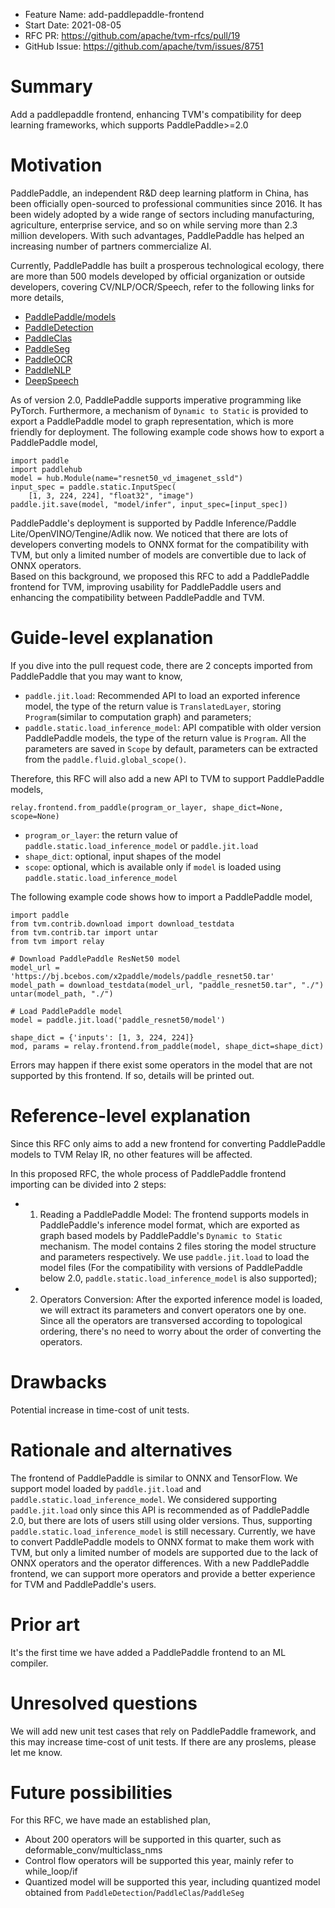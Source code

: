 - Feature Name: add-paddlepaddle-frontend
- Start Date: 2021-08-05
- RFC PR: https://github.com/apache/tvm-rfcs/pull/19
- GitHub Issue: https://github.com/apache/tvm/issues/8751

# Summary
[summary]: #summary

Add a paddlepaddle frontend, enhancing TVM's compatibility for deep learning frameworks, which supports PaddlePaddle>=2.0

# Motivation
[motivation]: #motivation

PaddlePaddle, an independent R&D deep learning platform in China, has been officially open-sourced to professional communities since 2016. It has been widely adopted by a wide range of sectors including manufacturing, agriculture, enterprise service, and so on while serving more than 2.3 million developers. With such advantages, PaddlePaddle has helped an increasing number of partners commercialize AI.

Currently, PaddlePaddle has built a prosperous technological ecology, there are more than 500 models developed by official organization or outside developers, covering CV/NLP/OCR/Speech, refer to the following links for more details,

- [PaddlePaddle/models](https://github.com/PaddlePaddle/models)
- [PaddleDetection](https://github.com/PaddlePaddle/PaddleDetection)
- [PaddleClas](https://github.com/PaddlePaddle/PaddleClas)
- [PaddleSeg](https://github.com/PaddlePaddle/PaddleSeg)
- [PaddleOCR](https://github.com/PaddlePaddle/PaddleOCR)
- [PaddleNLP](https://github.com/PaddlePaddle/PaddleNLP)
- [DeepSpeech](https://github.com/PaddlePaddle/DeepSpeech)

As of version 2.0, PaddlePaddle supports imperative programming like PyTorch. Furthermore, a mechanism of `Dynamic to Static` is provided to export a PaddlePaddle model to graph representation, which is more friendly for deployment. The following example code shows how to export a PaddlePaddle model,

```
import paddle
import paddlehub
model = hub.Module(name="resnet50_vd_imagenet_ssld")
input_spec = paddle.static.InputSpec(
    [1, 3, 224, 224], "float32", "image")
paddle.jit.save(model, "model/infer", input_spec=[input_spec])
```

PaddlePaddle's deployment is supported by Paddle Inference/Paddle Lite/OpenVINO/Tengine/Adlik now. We noticed that there are lots of developers converting models to ONNX format for the compatibility with TVM, but only a limited number of models are convertible due to lack of ONNX operators.  
Based on this background, we proposed this RFC to add a PaddlePaddle frontend for TVM, improving usability for PaddlePaddle users and enhancing the compatibility between PaddlePaddle and TVM.


# Guide-level explanation
[guide-level-explanation]: #guide-level-explanation

If you dive into the pull request code, there are 2 concepts imported from PaddlePaddle that you may want to know,
- `paddle.jit.load`: Recommended API to load an exported inference model, the type of the return value is `TranslatedLayer`, storing `Program`(similar to computation graph) and parameters;
- `paddle.static.load_inference_model`: API compatible with older version PaddlePaddle models, the type of the return value is `Program`. All the parameters are saved in `Scope` by default, parameters can be extracted from the `paddle.fluid.global_scope()`.

Therefore, this RFC will also add a new API to TVM to support PaddlePaddle models,
```
relay.frontend.from_paddle(program_or_layer, shape_dict=None, scope=None)
```
- `program_or_layer`: the return value of `paddle.static.load_inference_model` or `paddle.jit.load`
- `shape_dict`: optional, input shapes of the model
- `scope`: optional, which is available only if `model` is loaded using `paddle.static.load_inference_model`

The following example code shows how to import a PaddlePaddle model,
```
import paddle
from tvm.contrib.download import download_testdata
from tvm.contrib.tar import untar
from tvm import relay

# Download PaddlePaddle ResNet50 model
model_url = 'https://bj.bcebos.com/x2paddle/models/paddle_resnet50.tar'
model_path = download_testdata(model_url, "paddle_resnet50.tar", "./")
untar(model_path, "./")

# Load PaddlePaddle model
model = paddle.jit.load('paddle_resnet50/model')

shape_dict = {'inputs': [1, 3, 224, 224]}
mod, params = relay.frontend.from_paddle(model, shape_dict=shape_dict)
```

Errors may happen if there exist some operators in the model that are not supported by this frontend. If so, details will be printed out.

# Reference-level explanation
[reference-level-explanation]: #reference-level-explanation

Since this RFC only aims to add a new frontend for converting PaddlePaddle models to TVM Relay IR, no other features will be affected.

In this proposed RFC, the whole process of PaddlePaddle frontend importing can be divided into 2 steps:
- 1. Reading a PaddlePaddle Model: The frontend supports models in PaddlePaddle's inference model format, which are exported as graph based models by PaddlePaddle's `Dynamic to Static` mechanism. The model contains 2 files storing the model structure and parameters respectively. We use `paddle.jit.load` to load the model files (For the compatibility with versions of PaddlePaddle below 2.0, `paddle.static.load_inference_model` is also supported); 
- 2. Operators Conversion: After the exported inference model is loaded, we will extract its parameters and convert operators one by one. Since all the operators are transversed according to topological ordering, there's no need to worry about the order of converting the operators. 

# Drawbacks
[drawbacks]: #drawbacks

Potential increase in time-cost of unit tests.

# Rationale and alternatives
[rationale-and-alternatives]: #rationale-and-alternatives

The frontend of PaddlePaddle is similar to ONNX and TensorFlow. We support model loaded by `paddle.jit.load` and `paddle.static.load_inference_model`. We considered supporting `paddle.jit.load` only since this API is recommended as of PaddlePaddle 2.0, but there are lots of users still using older versions. Thus, supporting `paddle.static.load_inference_model` is still necessary.
Currently, we have to convert PaddlePaddle models to ONNX format to make them work with TVM, but only a limited number of models are supported due to the lack of ONNX operators and the operator differences. With a new PaddlePaddle frontend, we can support more operators and provide a better experience for TVM and PaddlePaddle's users.

# Prior art
[prior-art]: #prior-art

It's the first time we have added a PaddlePaddle frontend to an ML compiler.

# Unresolved questions
[unresolved-questions]: #unresolved-questions

We will add new unit test cases that rely on PaddlePaddle framework, and this may increase time-cost of unit tests. If there are any proslems, please let me know.

# Future possibilities
[future-possibilities]: #future-possibilities

For this RFC, we have made an established plan,

- About 200 operators will be supported in this quarter, such as deformable_conv/multiclass_nms
- Control flow operators will be supported this year, mainly refer to while_loop/if
- Quantized model will be supported this year, including quantized model obtained from `PaddleDetection`/`PaddleClas`/`PaddleSeg`
